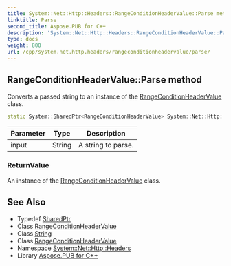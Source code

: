 ```yaml
---
title: System::Net::Http::Headers::RangeConditionHeaderValue::Parse method
linktitle: Parse
second_title: Aspose.PUB for C++
description: 'System::Net::Http::Headers::RangeConditionHeaderValue::Parse method. Converts a passed string to an instance of the RangeConditionHeaderValue class in C++.'
type: docs
weight: 800
url: /cpp/system.net.http.headers/rangeconditionheadervalue/parse/
---
```

## RangeConditionHeaderValue::Parse method


Converts a passed string to an instance of the [RangeConditionHeaderValue](../) class.

```cpp
static System::SharedPtr<RangeConditionHeaderValue> System::Net::Http::Headers::RangeConditionHeaderValue::Parse(String input)
```


| Parameter | Type | Description |
| --- | --- | --- |
| input | String | A string to parse. |

### ReturnValue

An instance of the [RangeConditionHeaderValue](../) class.

## See Also

* Typedef [SharedPtr](../../../system/sharedptr/)
* Class [RangeConditionHeaderValue](../)
* Class [String](../../../system/string/)
* Class [RangeConditionHeaderValue](../)
* Namespace [System::Net::Http::Headers](../../)
* Library [Aspose.PUB for C++](../../../)
